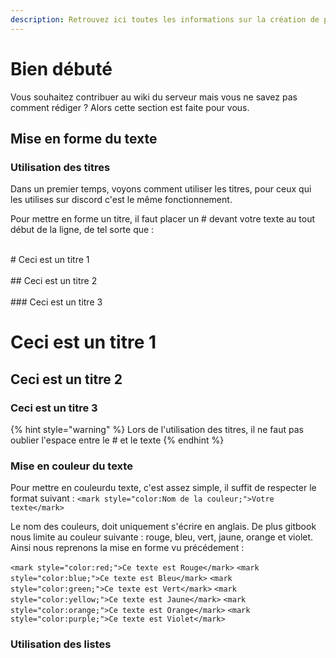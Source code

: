 ```yaml
---
description: Retrouvez ici toutes les informations sur la création de page du wiki
---
```


# Bien débuté 
Vous souhaitez contribuer au wiki du serveur mais vous ne savez pas comment rédiger ? Alors cette section est faite pour vous.

## Mise en forme du texte
### Utilisation des titres
Dans un premier temps, voyons comment utiliser les titres, pour ceux qui les utilises sur discord c'est le même fonctionnement.

Pour mettre en forme un titre, il faut placer un # devant votre texte au tout début de la ligne, de tel sorte que : 

<br>\# Ceci est un titre 1</br>
<br>\## Ceci est un titre 2</br>
<br>\### Ceci est un titre 3</br>

# Ceci est un titre 1
## Ceci est un titre 2 
### Ceci est un titre 3 

{% hint style="warning" %}
Lors de l'utilisation des titres, il ne faut pas oublier l'espace entre le # et le texte
{% endhint %}

### Mise en couleur du texte 
Pour mettre en couleurdu texte, c'est assez simple, il suffit de respecter le format suivant : 
`<mark style="color:Nom de la couleur;">Votre texte</mark>`

Le nom des couleurs, doit uniquement s'écrire en anglais. De plus gitbook nous limite au couleur suivante : rouge, bleu, vert, jaune, orange et violet.
Ainsi nous reprenons la mise en forme vu précédement : 

`<mark style="color:red;">Ce texte est Rouge</mark>`
`<mark style="color:blue;">Ce texte est Bleu</mark>`
`<mark style="color:green;">Ce texte est Vert</mark>`
`<mark style="color:yellow;">Ce texte est Jaune</mark>`
`<mark style="color:orange;">Ce texte est Orange</mark>`
`<mark style="color:purple;">Ce texte est Violet</mark>`


### Utilisation des listes 
